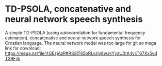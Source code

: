 # TD-PSOLA, concatenative and neural network speech synthesis


A simple TD-PSOLA (using autocorrelation for fundamental frequency estimation), concatenative and neural network speech synthesis for Croatian language.
The neural network model was too large for git so mega link for download: https://mega.nz/file/4QEzjAzR#RSSlT65bRLvzly8wskYyzU0tA4vcT67Xx5vdT39FjIk
